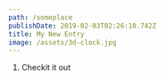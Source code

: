 ```yaml
---
path: /someplace
publishDate: 2019-02-03T02:26:10.742Z
title: My New Entry
image: /assets/3d-clock.jpg
---
```

1. Checkit it out
